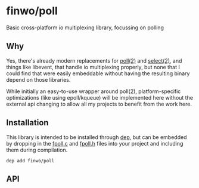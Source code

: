 finwo/poll
==========

Basic cross-platform io multiplexing library, focussing on polling

## Why

Yes, there's already modern replacements for [poll(2)][poll2] and
[select(2)][select2], and things like libevent, that handle io multiplexing
properly, but none that I could find that were easily embeddable without having
the resulting binary depend on those libraries.

While initially an easy-to-use wrapper around poll(2), platform-specific
optimizations (like using epoll/kqueue) will be implemented here without the
external api changing to allow all my projects to benefit from the work here.

## Installation

This library is intended to be installed through
[dep](https://github.com/finwo/dep), but can be embedded by dropping in the
[fpoll.c](src/fpoll.c) and [fpoll.h](src/fpoll.h) files into your project and
including them during compilation.

```
dep add finwo/poll
```

## API

[poll2]: https://man7.org/linux/man-pages/man2/poll.2.html
[select2]: https://man7.org/linux/man-pages/man2/select.2.html
